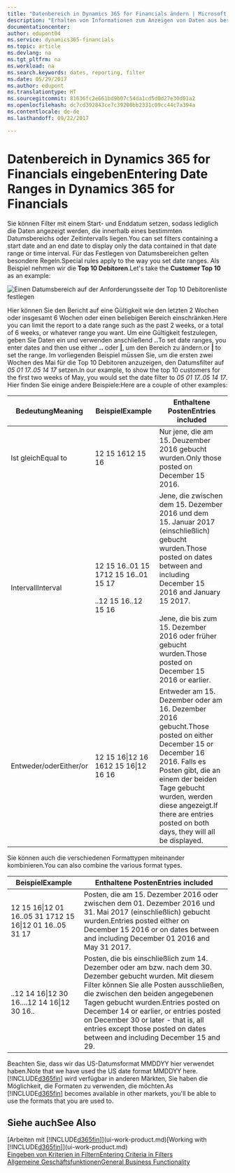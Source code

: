 ```yaml
---
title: "Datenbereich in Dynamics 365 for Financials ändern | Microsoft Docs"
description: "Erhalten von Informationen zum Anzeigen von Daten aus bestimmten Zeiträumen mithilfe von Dynamics 365 for Financials."
documentationcenter: 
author: edupont04
ms.service: dynamics365-financials
ms.topic: article
ms.devlang: na
ms.tgt_pltfrm: na
ms.workload: na
ms.search.keywords: dates, reporting, filter
ms.date: 05/29/2017
ms.author: edupont
ms.translationtype: HT
ms.sourcegitcommit: 81636fc2e661bd9b07c54da1cd5d0d27e30d01a2
ms.openlocfilehash: dc7cd392843ce7c39200bb2331c09cc44c7a394a
ms.contentlocale: de-de
ms.lasthandoff: 09/22/2017

---
```

# <a name="entering-date-ranges-in-dynamics-365-for-financials"></a><span data-ttu-id="aca0a-103">Datenbereich in Dynamics 365 for Financials eingeben</span><span class="sxs-lookup"><span data-stu-id="aca0a-103">Entering Date Ranges in Dynamics 365 for Financials</span></span>
<span data-ttu-id="aca0a-104">Sie können Filter mit einem Start- und Enddatum setzen, sodass lediglich die Daten angezeigt werden, die innerhalb eines bestimmten Datumsbereichs oder Zeitintervalls liegen.</span><span class="sxs-lookup"><span data-stu-id="aca0a-104">You can set filters containing a start date and an end date to display only the data contained in that date range or time interval.</span></span> <span data-ttu-id="aca0a-105">Für das Festlegen von Datumsbereichen gelten besondere Regeln.</span><span class="sxs-lookup"><span data-stu-id="aca0a-105">Special rules apply to the way you set date ranges.</span></span> <span data-ttu-id="aca0a-106">Als Beispiel nehmen wir die **Top 10 Debitoren**.</span><span class="sxs-lookup"><span data-stu-id="aca0a-106">Let's take the **Customer Top 10** as an example:</span></span>

![Einen Datumsbereich auf der Anforderungsseite der Top 10 Debitorenliste festlegen](./media/ui-enter-date-ranges/customer-top10-list.png)

<span data-ttu-id="aca0a-108">Hier können Sie den Bericht auf eine Gültigkeit wie den letzten 2 Wochen oder insgesamt 6 Wochen oder einen beliebigen Bereich einschränken.</span><span class="sxs-lookup"><span data-stu-id="aca0a-108">Here you can limit the report to a date range such as the past 2 weeks, or a total of 6 weeks, or whatever range you want.</span></span> <span data-ttu-id="aca0a-109">Um eine Gültigkeit festzulegen, geben Sie Daten ein und verwenden anschließend **..**</span><span class="sxs-lookup"><span data-stu-id="aca0a-109">To set date ranges, you enter dates and then use either **..**</span></span> <span data-ttu-id="aca0a-110">oder **|**, um den Bereich zu ändern.</span><span class="sxs-lookup"><span data-stu-id="aca0a-110">or **|** to set the range.</span></span> <span data-ttu-id="aca0a-111">Im vorliegenden Beispiel müssen Sie, um die ersten zwei Wochen des Mai für die Top 10 Debitoren anzuzeigen, den Datumsfilter auf *05 01 17..05 14 17* setzen.</span><span class="sxs-lookup"><span data-stu-id="aca0a-111">In our example, to show the top 10 customers for the first two weeks of May, you would set the date filter to *05 01 17..05 14 17*.</span></span>
<span data-ttu-id="aca0a-112">Hier finden Sie einige andere Beispiele:</span><span class="sxs-lookup"><span data-stu-id="aca0a-112">Here are a couple of other examples:</span></span>

| <span data-ttu-id="aca0a-113">Bedeutung</span><span class="sxs-lookup"><span data-stu-id="aca0a-113">Meaning</span></span> | <span data-ttu-id="aca0a-114">Beispiel</span><span class="sxs-lookup"><span data-stu-id="aca0a-114">Example</span></span> | <span data-ttu-id="aca0a-115">Enthaltene Posten</span><span class="sxs-lookup"><span data-stu-id="aca0a-115">Entries included</span></span> |
|---|---|---|
|<span data-ttu-id="aca0a-116">Ist gleich</span><span class="sxs-lookup"><span data-stu-id="aca0a-116">Equal to</span></span>| <span data-ttu-id="aca0a-117">12 15 16</span><span class="sxs-lookup"><span data-stu-id="aca0a-117">12 15 16</span></span> |<span data-ttu-id="aca0a-118">Nur jene, die am 15. Deuzember 2016 gebucht wurden.</span><span class="sxs-lookup"><span data-stu-id="aca0a-118">Only those posted on December 15 2016.</span></span>|
|<span data-ttu-id="aca0a-119">Intervall</span><span class="sxs-lookup"><span data-stu-id="aca0a-119">Interval</span></span>| <span data-ttu-id="aca0a-120">12 15 16..01 15 17</span><span class="sxs-lookup"><span data-stu-id="aca0a-120">12 15 16..01 15 17</span></span><br /><br /><span data-ttu-id="aca0a-121">..12 15 16</span><span class="sxs-lookup"><span data-stu-id="aca0a-121">..12 15 16</span></span>|<span data-ttu-id="aca0a-122">Jene, die zwischen dem 15. Dezember 2016 und dem 15. Januar 2017 (einschließlich) gebucht wurden.</span><span class="sxs-lookup"><span data-stu-id="aca0a-122">Those posted on dates between and including December 15 2016 and January 15 2017.</span></span><br /><br /><span data-ttu-id="aca0a-123">Jene, die bis zum 15. Dezember 2016 oder früher gebucht wurden.</span><span class="sxs-lookup"><span data-stu-id="aca0a-123">Those posted on December 15 2016 or earlier.</span></span>|
|<span data-ttu-id="aca0a-124">Entweder/oder</span><span class="sxs-lookup"><span data-stu-id="aca0a-124">Either/or</span></span>|<span data-ttu-id="aca0a-125">12 15 16&#124;12 16 16</span><span class="sxs-lookup"><span data-stu-id="aca0a-125">12 15 16&#124;12 16 16</span></span>|<span data-ttu-id="aca0a-126">Entweder am 15. Dezember oder am 16. Dezember 2016 gebucht.</span><span class="sxs-lookup"><span data-stu-id="aca0a-126">Those posted on either December 15 or December 16 2016.</span></span> <span data-ttu-id="aca0a-127">Falls es Posten gibt, die an einem der beiden Tage gebucht wurden, werden diese angezeigt.</span><span class="sxs-lookup"><span data-stu-id="aca0a-127">If there are entries posted on both days, they will all be displayed.</span></span>|

<span data-ttu-id="aca0a-128">Sie können auch die verschiedenen Formattypen miteinander kombinieren.</span><span class="sxs-lookup"><span data-stu-id="aca0a-128">You can also combine the various format types.</span></span>

| <span data-ttu-id="aca0a-129">Beispiel</span><span class="sxs-lookup"><span data-stu-id="aca0a-129">Example</span></span> | <span data-ttu-id="aca0a-130">Enthaltene Posten</span><span class="sxs-lookup"><span data-stu-id="aca0a-130">Entries included</span></span> |
|---|---|
|<span data-ttu-id="aca0a-131">12 15 16&#124;12 01 16..05 31 17</span><span class="sxs-lookup"><span data-stu-id="aca0a-131">12 15 16&#124;12 01 16..05 31 17</span></span> | <span data-ttu-id="aca0a-132">Posten, die am 15. Dezember 2016 oder zwischen dem 01. Dezember 2016 und 31. Mai 2017 (einschließlich) gebucht wurden.</span><span class="sxs-lookup"><span data-stu-id="aca0a-132">Entries posted either on December 15 2016 or on dates between and including December 01 2016 and May 31 2017.</span></span> |
|<span data-ttu-id="aca0a-133">..12 14 16&#124;12 30 16..</span><span class="sxs-lookup"><span data-stu-id="aca0a-133">..12 14 16&#124;12 30 16..</span></span> | <span data-ttu-id="aca0a-134">Posten, die bis einschließlich zum 14. Dezember oder am bzw. nach dem 30. Dezember gebucht wurden. Mit diesem Filter können Sie alle Posten ausschließen, die zwischen den beiden angegebenen Tagen gebucht wurden.</span><span class="sxs-lookup"><span data-stu-id="aca0a-134">Entries posted on December 14 or earlier, or entries posted on December 30 or later - that is, all entries except those posted on dates between and including December 15 and 29.</span></span> |

<span data-ttu-id="aca0a-135">Beachten Sie, dass wir das US-Datumsformat MMDDYY hier verwendet haben.</span><span class="sxs-lookup"><span data-stu-id="aca0a-135">Note that we have used the US date format MMDDYY here.</span></span> <span data-ttu-id="aca0a-136">[!INCLUDE[d365fin](includes/d365fin_md.md)] wird verfügbar in anderen Märkten, Sie haben die Möglichkeit, die Formaten zu verwenden, die möchten.</span><span class="sxs-lookup"><span data-stu-id="aca0a-136">As [!INCLUDE[d365fin](includes/d365fin_md.md)] becomes available in other markets, you'll be able to use the formats that you are used to.</span></span>

## <a name="see-also"></a><span data-ttu-id="aca0a-137">Siehe auch</span><span class="sxs-lookup"><span data-stu-id="aca0a-137">See Also</span></span>
<span data-ttu-id="aca0a-138">[Arbeiten mit [!INCLUDE[d365fin](includes/d365fin_long_md.md)]](ui-work-product.md)</span><span class="sxs-lookup"><span data-stu-id="aca0a-138">[Working with [!INCLUDE[d365fin](includes/d365fin_long_md.md)]](ui-work-product.md)</span></span>  
[<span data-ttu-id="aca0a-139">Eingeben von Kriterien in Filtern</span><span class="sxs-lookup"><span data-stu-id="aca0a-139">Entering Criteria in Filters </span></span>](ui-enter-criteria-filters.md)  
[<span data-ttu-id="aca0a-140">Allgemeine Geschäftsfunktionen</span><span class="sxs-lookup"><span data-stu-id="aca0a-140">General Business Functionality</span></span>](ui-across-business-areas.md)

